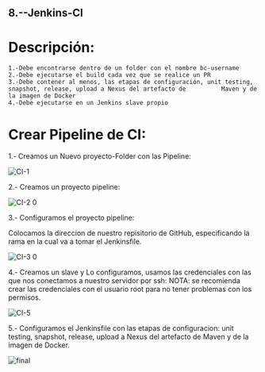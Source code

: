 ## 8.--Jenkins-CI

# Descripción:

    1.-Debe encontrarse dentro de un folder con el nombre bc-username
    2.-Debe ejecutarse el build cada vez que se realice un PR
    3.-Debe contener al menos, las etapas de configuración, unit testing, snapshot, release, upload a Nexus del artefacto de          Maven y de la imagen de Docker
    4.-Debe ejecutarse en un Jenkins slave propio

# Crear Pipeline de CI:

   1.- Creamos un Nuevo proyecto-Folder con las Pipeline:
   
   
   ![CI-1](https://user-images.githubusercontent.com/57635156/71136085-62139f00-21e2-11ea-948b-5cf0f565c0c8.jpg)   
   
   2.- Creamos un proyecto pipeline:  

   ![CI-2 0](https://user-images.githubusercontent.com/57635156/71136156-9e46ff80-21e2-11ea-9002-3ec4da4569d9.jpg)

   3.- Configuramos el proyecto pipeline:
   
   Colocamos la direccion de nuestro repisitorio de GitHub, especificando la rama en la cual va a tomar el Jenkinsfile.
   
   ![CI-3 0](https://user-images.githubusercontent.com/57635156/71136437-9a67ad00-21e3-11ea-934d-9daacc520cf9.jpg)
 
   4.- Creamos un slave y Lo configuramos, usamos las credenciales con las que nos conectamos a nuestro servidor por ssh:
   NOTA: se recomienda crear las credenciales con el usuario root para no tener problemas con los permisos.
   
   ![CI-5](https://user-images.githubusercontent.com/57635156/71137047-9472cb80-21e5-11ea-91fd-7f7c7291b434.jpg)

   5.- Configuramos el Jenkinsfile con las etapas de configuracion: unit testing, snapshot, release, upload a Nexus del                artefacto de Maven y de la imagen de Docker. 
   
 ![final](https://user-images.githubusercontent.com/57635156/71138200-79a25600-21e9-11ea-9f3c-2d646b527a8c.jpg)


   

